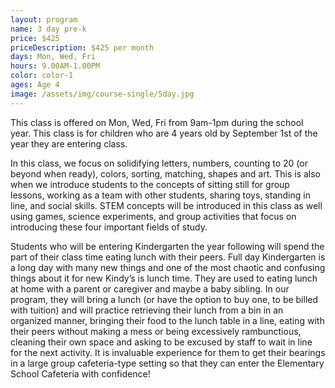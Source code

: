 ```yaml
---
layout: program
name: 3 day pre-k
price: $425
priceDescription: $425 per month
days: Mon, Wed, Fri
hours: 9.00AM-1.00PM
color: color-1
ages: Age 4
image: /assets/img/course-single/5day.jpg
---
```


This class is offered on Mon, Wed, Fri from 9am-1pm during the school year. This class is for children who are 4 years old by September 1st of the year they are entering class. 

In this class, we focus on solidifying letters, numbers, counting to 20 (or beyond when ready), colors, sorting, matching, shapes and art. This is also when we introduce students to the concepts of sitting still for group lessons, working as a team with other students, sharing toys, standing in line, and social skills. STEM concepts will be introduced in this class as well using games, science experiments, and group activities that focus on introducing these four important fields of study. 

Students who will be entering Kindergarten the year following will spend the part of their class time eating lunch with their peers. Full day Kindergarten is a long day with many new things and one of the most chaotic and confusing things about it for new Kindy’s is lunch time. They are used to eating lunch at home with a parent or caregiver and maybe a baby sibling. In our program, they will bring a lunch (or have the option to buy one, to be billed with tuition) and will practice retrieving their lunch from a bin in an organized manner, bringing their food to the lunch table in a line, eating with their peers without making a mess or being excessively rambunctious, cleaning their own space and asking to be excused by staff to wait in line for the next activity. It is invaluable experience for them to get their bearings in a large group cafeteria-type setting so that they can enter the Elementary School Cafeteria with confidence! 
